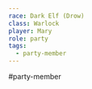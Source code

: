 ```yaml
---
race: Dark Elf (Drow)
class: Warlock
player: Mary
role: party
tags:
  - party-member
---
```



#party-member